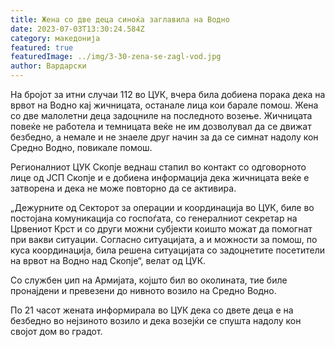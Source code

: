```yaml
---
title: Жена со две деца синоќа заглавила на Водно
date: 2023-07-03T13:30:24.584Z
category: македонија
featured: true
featuredImage: ../img/3-30-zena-se-zagl-vod.jpg
author: Вардарски
---
```

<!--StartFragment-->

На бројот за итни случаи 112 во ЦУК, вчера била добиена порака дека на врвот на Водно кај жичницата, останале лица кои барале помош. Жена со две малолетни деца задоцниле на последното возење. Жичницата повеќе не работела и темницата веќе не им дозволувал да се движат безбедно, а немале и не знаеле друг начин за да се симнат надолу кон Средно Водно, повикале помош.

Регионалниот ЦУК Скопје веднаш стапил во контакт со одговорното лице од ЈСП Скопје и е добиена информација дека жичницата веќе е затворена и дека не може повторно да се активира.

„Дежурните од Секторот за операции и координација во ЦУК, биле во постoјана комуникација со госпоѓата, со генералниот секретар на Црвениот Крст и со други можни субјекти коишто можат да помогнат при вакви ситуации. Согласно ситуацијата, а и можности за помош, по куса координација, била решена ситуацијата со задоцнетите посетители на врвот на Водно над Скопје“, велат од ЦУК.

<!--EndFragment--><!--StartFragment-->

Со службен џип на Армијата, којшто бил во околината, тие биле пронајдени и превезени до нивното возило на Средно Водно.

По 21 часот жената информирала во ЦУК дека со двете деца е на безбедно во нејзиното возило и дека возејќи се спушта надолу кон својот дом во градот.

<!--EndFragment-->